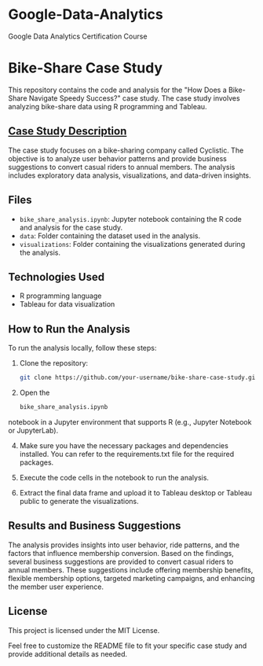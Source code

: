 # Google-Data-Analytics
Google Data Analytics Certification Course  

# Bike-Share Case Study

This repository contains the code and analysis for the "How Does a Bike-Share Navigate Speedy Success?" case study. The case study involves analyzing bike-share data using R programming and Tableau.

## [Case Study Description](bike_share_analysis.ipynb)

The case study focuses on a bike-sharing company called Cyclistic. The objective is to analyze user behavior patterns and provide business suggestions to convert casual riders to annual members. The analysis includes exploratory data analysis, visualizations, and data-driven insights.

## Files

- `bike_share_analysis.ipynb`: Jupyter notebook containing the R code and analysis for the case study.
- `data`: Folder containing the dataset used in the analysis.
- `visualizations`: Folder containing the visualizations generated during the analysis.

## Technologies Used

- R programming language
- Tableau for data visualization

## How to Run the Analysis

To run the analysis locally, follow these steps:

1. Clone the repository:

   ```bash
   git clone https://github.com/your-username/bike-share-case-study.git

2. Open the

      ```bash
      bike_share_analysis.ipynb
  notebook in a Jupyter environment that supports R (e.g., Jupyter Notebook or JupyterLab).

4. Make sure you have the necessary packages and dependencies installed. You can refer to the requirements.txt file for the required packages.

5. Execute the code cells in the notebook to run the analysis.
   
6. Extract the final data frame and upload it to Tableau desktop or Tableau public to generate the visualizations.

## Results and Business Suggestions
The analysis provides insights into user behavior, ride patterns, and the factors that influence membership conversion. Based on the findings, several business suggestions are provided to convert casual riders to annual members. These suggestions include offering membership benefits, flexible membership options, targeted marketing campaigns, and enhancing the member user experience.

## License
This project is licensed under the MIT License.  

Feel free to customize the README file to fit your specific case study and provide additional details as needed.

